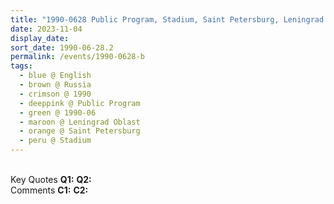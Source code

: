 ```yaml
---
title: "1990-0628 Public Program, Stadium, Saint Petersburg, Leningrad Oblast, Russia"
date: 2023-11-04
display_date: 
sort_date: 1990-06-28.2
permalink: /events/1990-0628-b
tags:
  - blue @ English
  - brown @ Russia
  - crimson @ 1990
  - deeppink @ Public Program
  - green @ 1990-06
  - maroon @ Leningrad Oblast  
  - orange @ Saint Petersburg
  - peru @ Stadium
---
```


<br>

<wave-list>
  <list-title color="DarkSeaGreen" width="55">Key Quotes</list-title>
  <list-item color="BlanchedAlmond" width="280"><b>Q1:</b> <i></i></list-item>
  <list-item color="Lavender" width="280"><b>Q2:</b> <i></i></list-item>
</wave-list>

<br>

<wave-list>
  <list-title color="DarkSeaGreen" width="55">Comments</list-title>
  <list-item color="BlanchedAlmond" width="280"><b>C1:</b> <i></i></list-item>
  <list-item color="Lavender" width="280"><b>C2:</b> <i></i></list-item>
</wave-list>